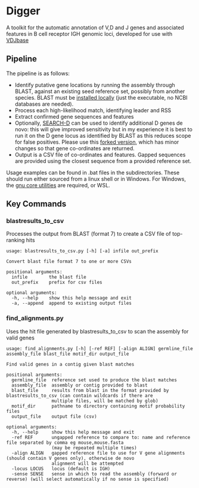 # Digger
A toolkit for the automatic annotation of V,D and J genes and associated features in B cell receptor IGH genomic loci, developed for use with [VDJbase](https://vdjbase.org)

## Pipeline
The  pipeline is as follows:
* Identify putative gene locations by running the assembly through BLAST, against an existing seed reference set, possibly from another species. BLAST must be [installed locally](https://blast.ncbi.nlm.nih.gov/Blast.cgi?CMD=Web&PAGE_TYPE=BlastDocs&DOC_TYPE=Download) (just the executable, no NCBI databases are needed).
* Process each high-likelihood match, identifying leader and RSS
* Extract confirmed gene sequences and features
* Optionally, [SEARCH-D](https://github.com/williamdlees/SEARCH-D) can be used to identify additional D genes de novo: this will give improved sensitivity but in my experience it is best to run it on the D gene locus as identified by BLAST as this reduces scope for false positives. Please use this [forked version](https://github.com/williamdlees/SEARCH-D), which has  minor changes so that gene co-ordinates are returned.
* Output is a CSV file of co-ordinates and features. Gapped sequences are provided using the closest sequence from a provided reference set.

Usage examples can be found in .bat files in the subdirectories. These should run either 
sourced from a linux shell or in Windows. For Windows, the [gnu core utilities](https://github.com/bmatzelle/gow/wiki) are required, or WSL. 

## Key Commands

### blastresults_to_csv

Processes the output from BLAST (format 7) to create a CSV file of top-ranking hits

```commandline
usage: blastresults_to_csv.py [-h] [-a] infile out_prefix

Convert blast file format 7 to one or more CSVs

positional arguments:
  infile        the blast file
  out_prefix    prefix for csv files

optional arguments:
  -h, --help    show this help message and exit
  -a, --append  append to existing output files
```

### find_alignments.py

Uses the hit file generated by blastresults_to_csv to scan the assembly for valid genes

```commandline
usage: find_alignments.py [-h] [-ref REF] [-align ALIGN] germline_file assembly_file blast_file motif_dir output_file

Find valid genes in a contig given blast matches

positional arguments:
  germline_file  reference set used to produce the blast matches
  assembly_file  assembly or contig provided to blast
  blast_file     results from blast in the format provided by blastresults_to_csv (can contain wildcards if there are
                 multiple files, will be matched by glob)
  motif_dir      pathname to directory containing motif probability files
  output_file    output file (csv)

optional arguments:
  -h, --help     show this help message and exit
  -ref REF       ungapped reference to compare to: name and reference file separated by comma eg mouse,mouse.fasta
                 (may be repeated multiple times)
  -align ALIGN   gapped reference file to use for V gene alignments (should contain V genes only), otherwise de novo
                 alignment will be attempted
  -locus LOCUS   locus (default is IGH)
  -sense SENSE   sense in which to read the assembly (forward or reverse) (will select automatically if no sense is specified)
```

